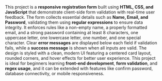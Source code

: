 ﻿This project is a **responsive registration form** built using **HTML, CSS, and JavaScript** that demonstrate 
client-side form validation with real-time user feedback. The form collects essential details such as **Name, 
Email, and Password**, validating them using **regular expressions** to ensure data integrity. It enforces rules
like a non-empty name, a properly formatted email, and a strong password containing at least 8 characters, one
uppercase letter, one lowercase letter, one number, and one special character. Clear **error messages** are
displayed below each field if validation fails, while a **success message** is shown when all inputs are valid.
The design is styled with a clean, modern UI featuring a centered card layout, rounded corners, and hover effects
for better user experience. This project is ideal for beginners learning **front-end development**,
 **form validation**, and **regex usage**, and it can be extended with features like confirm password, database 
 connectivity, or mobile responsiveness.